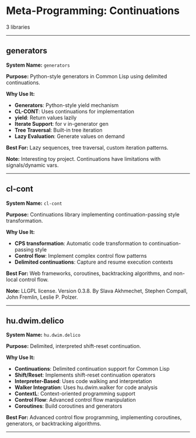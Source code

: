 # Meta-Programming: Continuations

3 libraries

---

## generators

**System Name:** `generators`

**Purpose:** Python-style generators in Common Lisp using delimited continuations.

**Why Use It:**
- **Generators**: Python-style yield mechanism
- **CL-CONT**: Uses continuations for implementation
- **yield**: Return values lazily
- **Iterate Support**: for v in-generator gen
- **Tree Traversal**: Built-in tree iteration
- **Lazy Evaluation**: Generate values on demand

**Best For:** Lazy sequences, tree traversal, custom iteration patterns.

**Note:** Interesting toy project. Continuations have limitations with signals/dynamic vars.

---


## cl-cont

**System Name:** `cl-cont`

**Purpose:** Continuations library implementing continuation-passing style transformation.

**Why Use It:**
- **CPS transformation**: Automatic code transformation to continuation-passing style
- **Control flow**: Implement complex control flow patterns
- **Delimited continuations**: Capture and resume execution contexts

**Best For:** Web frameworks, coroutines, backtracking algorithms, and non-local control flow.

**Note:** LLGPL license. Version 0.3.8. By Slava Akhmechet, Stephen Compall, John Fremlin, Leslie P. Polzer.

---


## hu.dwim.delico

**System Name:** `hu.dwim.delico`

**Purpose:** Delimited, interpreted shift-reset continuation.

**Why Use It:**
- **Continuations**: Delimited continuation support for Common Lisp
- **Shift/Reset**: Implements shift-reset continuation operators
- **Interpreter-Based**: Uses code walking and interpretation
- **Walker Integration**: Uses hu.dwim.walker for code analysis
- **ContextL**: Context-oriented programming support
- **Control Flow**: Advanced control flow manipulation
- **Coroutines**: Build coroutines and generators

**Best For:** Advanced control flow programming, implementing coroutines, generators, or backtracking algorithms.

---


